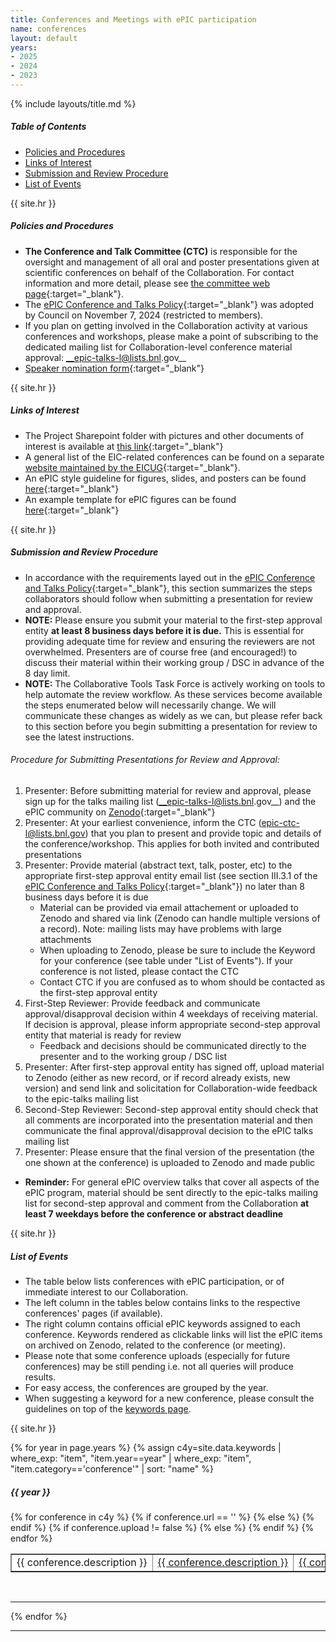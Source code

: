 ```yaml
---
title: Conferences and Meetings with ePIC participation
name: conferences
layout: default
years:
- 2025
- 2024
- 2023
---
```

{% include layouts/title.md %}

##### Table of Contents
- [Policies and Procedures](#policies-and-procedures)
- [Links of Interest](#links-of-interest)
- [Submission and Review Procedure](#submission-and-review-procedure)
- [List of Events](#list-of-events)

{{ site.hr }}

##### Policies and Procedures

* __The Conference and Talk Committee (CTC)__ is responsible for the oversight and management of all oral and poster presentations given at scientific conferences on behalf of the Collaboration. 
For contact information and more detail, please see [the committee web page](/collaboration/committees.html){:target="_blank"}.
* The [ePIC Conference and Talks Policy](https://zenodo.org/records/14052729){:target="_blank"} was adopted by Council on November 7, 2024 (restricted to members).
* If you plan on getting involved in the Collaboration activity at various conferences and workshops, please make a point of subscribing to the dedicated
mailing list for Collaboration-level conference material approval: __epic-talks-l@lists.bnl.gov__
* [Speaker nomination form](https://urldefense.com/v3/__https://forms.gle/qQxf1wW5dUSVyTdh7__;!!P4SdNyxKAPE!AskwdefEZuyR_XCi11Etl3Q6H9pAbJA28BZhV5oJpkftch2qIqil8Dn0nKb3L7XtJtn1kznV2RnzTVE$){:target="_blank"}

{{ site.hr }}

##### Links of Interest
* The Project Sharepoint folder with pictures and other documents of interest is available at [this link](https://brookhavenlab.sharepoint.com/:f:/s/EICPublicSharingDocs/EujNGT5IzzxHtG0hMeDpu-cBihVczsqTO6L7CbfkXLHQ-Q?e=5bfcjY){:target="_blank"}
* A general list of the EIC-related conferences can be found on a separate [website maintained by the EICUG](https://eic-conferences.lbl.gov/home){:target="_blank"}.
* An ePIC style guideline for figures, slides, and posters can be found [here](https://doi.org/10.5281/zenodo.16616007){:target="_blank"}
* An example template for ePIC figures can be found [here](https://doi.org/10.5281/zenodo.16615454){:target="_blank"}

{{ site.hr }}

##### Submission and Review Procedure
* In accordance with the requirements layed out in the [ePIC Conference and Talks Policy](https://zenodo.org/records/14052729){:target="_blank"}, this section summarizes the steps collaborators should follow when submitting a presentation for review and approval.
* __NOTE:__  Please ensure you submit your material to the first-step approval entity __at least 8 business days before it is due.__ This is essential for providing adequate time for review and ensuring the reviewers are not overwhelmed. Presenters are of course free (and encouraged!) to discuss their material within their working group / DSC in advance of the 8 day limit.
* __NOTE:__  The Collaborative Tools Task Force is actively working on tools to help automate the review workflow. As these services become available the steps enumerated below will necessarily change. We will communicate these changes as widely as we can, but please refer back to this section before you begin submitting a presentation for review to see the latest instructions.

###### Procedure for Submitting Presentations for Review and Approval:

1. Presenter: Before submitting material for review and approval, please sign up for the talks mailing list (__epic-talks-l@lists.bnl.gov__) and the ePIC community on [Zenodo](https://www.epic-eic.org/documents/zenodo.html){:target="_blank"}
2. Presenter: At your earliest convenience, inform the CTC (epic-ctc-l@lists.bnl.gov) that you plan to present and provide topic and details of the conference/workshop. This applies for both invited and contributed presentations
3. Presenter: Provide material (abstract text, talk, poster, etc) to the appropriate first-step approval entity email list (see section III.3.1 of the [ePIC Conference and Talks Policy](https://zenodo.org/records/14052729){:target="_blank"}) no later than 8 business days before it is due
   * Material can be provided via email attachement or uploaded to Zenodo and shared via link (Zenodo can handle multiple versions of a record). Note: mailing lists may have problems with large attachments
   * When uploading to Zenodo, please be sure to include the Keyword for your conference (see table under "List of Events"). If your conference is not listed, please contact the CTC
   * Contact CTC if you are confused as to whom should be contacted as the first-step approval entity
4. First-Step Reviewer: Provide feedback and communicate approval/disapproval decision within 4 weekdays of receiving material. If decision is approval, please inform appropriate second-step approval entity that material is ready for review
   * Feedback and decisions should be communicated directly to the presenter and to the working group / DSC list
5. Presenter: After first-step approval entity has signed off, upload material to Zenodo (either as new record, or if record already exists, new version) and send link and solicitation for Collaboration-wide feedback to the epic-talks mailing list
6. Second-Step Reviewer: Second-step approval entity should check that all comments are incorporated into the presentation material and then communicate the final approval/disapproval decision to the ePIC talks mailing list
7. Presenter: Please ensure that the final version of the presentation (the one shown at the conference) is uploaded to Zenodo and made public

* __Reminder:__ For general ePIC overview talks that cover all aspects of the ePIC program, material should be sent directly to the epic-talks mailing list for second-step approval and comment from the Collaboration __at least 7 weekdays before the conference or abstract deadline__ 

{{ site.hr }}

##### List of Events
* The table below lists conferences with ePIC participation, or of immediate interest to our Collaboration.
* The left column in the tables below contains links to the respective conferences' pages (if available).
* The right column contains official ePIC keywords assigned to each conference.
Keywords rendered as clickable links will list the ePIC items on archived on Zenodo, related to the conference (or meeting).
* Please note that some conference uploads (especially for future conferences) may be still pending i.e. not all queries will produce results.
* For easy access, the conferences are grouped by the year.
* When suggesting a keyword for a new conference, please consult the guidelines on top of the [keywords page](/documents/keywords.html).

{{ site.hr }}

{% for year in page.years %}
{% assign c4y=site.data.keywords | where_exp: "item", "item.year==year" | where_exp: "item", "item.category=='conference'" | sort: "name" %}

<h5>{{ year }}</h5>
<table width="80%" border="1">
{% for conference in c4y %}
  <tr>
    {% if conference.url == '' %}
    <td width="80%"><nobr>{{ conference.description }}</nobr></td>
    {% else %}
    <td width="80%"><nobr><a href="{{ conference.url }}" target="_blank">{{ conference.description }}</a></nobr></td>
    {% endif %}
    {% if conference.upload != false %}
    <td width="20%"><nobr><a href="{{ site.zenodo_query_base }}{{ conference.name }}" target="_blank">{{ conference.name }}</a></nobr></td>
    {% else %}
    <td width="20%"><nobr>{{ conference.name }}</nobr></td>
    {% endif %}
  </tr>
{% endfor %}
</table>

<br/>


---

{% endfor %}


---

